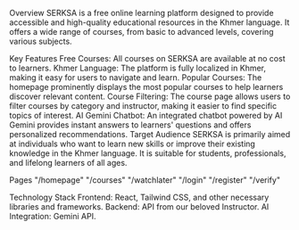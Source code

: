 Overview
SERKSA is a free online learning platform designed to provide accessible and high-quality educational resources in the Khmer language. It offers a wide range of courses, from basic to advanced levels, covering various subjects.

Key Features
Free Courses: All courses on SERKSA are available at no cost to learners.
Khmer Language: The platform is fully localized in Khmer, making it easy for users to navigate and learn.
Popular Courses: The homepage prominently displays the most popular courses to help learners discover relevant content.
Course Filtering: The course page allows users to filter courses by category and instructor, making it easier to find specific topics of interest.
AI Gemini Chatbot: An integrated chatbot powered by AI Gemini provides instant answers to learners' questions and offers personalized recommendations.
Target Audience
SERKSA is primarily aimed at individuals who want to learn new skills or improve their existing knowledge in the Khmer language. It is suitable for students, professionals, and lifelong learners of all ages.

Pages
"/homepage"
"/courses"
"/watchlater"
"/login"
"/register"
"/verify"

Technology Stack
Frontend: React, Tailwind CSS, and other necessary libraries and frameworks.
Backend: API from our beloved Instructor.
AI Integration: Gemini API.
